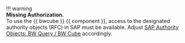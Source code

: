 
!!! warning  
	**Missing Authorization.**<br>
    To use the {{ bwcube }} {{ component }}, access to the designated authority objects (RFC) in SAP must be available.
    Adjust [SAP Authority Objects: BW Query / BW Cube](../setup-in-sap/sap-authority-objects.md/#bw-cube-bw-query) accordingly.
